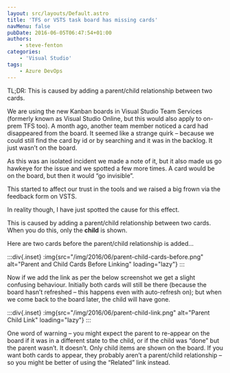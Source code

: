 ```yaml
---
layout: src/layouts/Default.astro
title: 'TFS or VSTS task board has missing cards'
navMenu: false
pubDate: 2016-06-05T06:47:54+01:00
authors:
    - steve-fenton
categories:
    - 'Visual Studio'
tags:
    - Azure DevOps
---
```


TL;DR: This is caused by adding a parent/child relationship between two cards.

We are using the new Kanban boards in Visual Studio Team Services (formerly known as Visual Studio Online, but this would also apply to on-prem TFS too). A month ago, another team member noticed a card had disappeared from the board. It seemed like a strange quirk – because we could still find the card by id or by searching and it was in the backlog. It just wasn’t on the board.

As this was an isolated incident we made a note of it, but it also made us go hawkeye for the issue and we spotted a few more times. A card would be on the board, but then it would “go invisible”.

This started to affect our trust in the tools and we raised a big frown via the feedback form on VSTS.

In reality though, I have just spotted the cause for this effect.

This is caused by adding a parent/child relationship between two cards. When you do this, only the **child** is shown.

Here are two cards before the parent/child relationship is added…

:::div{.inset}
:img{src="/img/2016/06/parent-child-cards-before.png" alt="Parent and Child Cards Before Linking" loading="lazy"}
:::

Now if we add the link as per the below screenshot we get a slight confusing behaviour. Initially both cards will still be there (because the board hasn’t refreshed – this happens even with auto-refresh on); but when we come back to the board later, the child will have gone.

:::div{.inset}
:img{src="/img/2016/06/parent-child-link.png" alt="Parent Child Link" loading="lazy"}
:::

One word of warning – you might expect the parent to re-appear on the board if it was in a different state to the child, or if the child was “done” but the parent wasn’t. It doesn’t. Only child items are shown on the board. If you want both cards to appear, they probably aren’t a parent/child relationship – so you might be better of using the “Related” link instead.